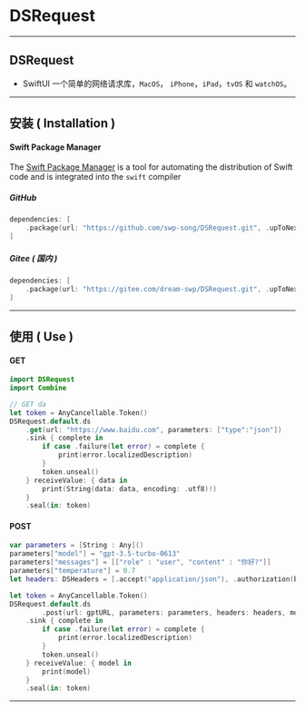 # DSRequest

----

## DSRequest

* SwiftUI 一个简单的网络请求库，`MacOS`， `iPhone`，`iPad`，`tvOS` 和  `watchOS`。

----

## 安装 ( Installation ) 

#### Swift Package Manager

The [Swift Package Manager](https://swift.org/package-manager/) is a tool for automating the distribution of Swift code and is integrated into the `swift` compiler


##### GitHub

```swift
dependencies: [
    .package(url: "https://github.com/swp-song/DSRequest.git", .upToNextMajor(from: "1.2.0"))
]
```

##### Gitee ( 国内 )

```swift
dependencies: [
    .package(url: "https://gitee.com/dream-swp/DSRequest.git", .upToNextMajor(from: "1.2.0"))
]
```

----

## 使用 ( Use )

#### GET 

```swift
import DSRequest
import Combine

// GET da
let token = AnyCancellable.Token()
DSRequest.default.ds
    .get(url: "https://www.baidu.com", parameters: ["type":"json"])
    .sink { complete in
        if case .failure(let error) = complete {
            print(error.localizedDescription)
        }
        token.unseal()
    } receiveValue: { data in
        print(String(data: data, encoding: .utf8)!)
    }
    .seal(in: token)
```

#### POST

```swift
var parameters = [String : Any]()
parameters["model"] = "gpt-3.5-turbo-0613"
parameters["messages"] = [["role" : "user", "content" : "你好?"]]
parameters["temperature"] = 0.7
let headers: DSHeaders = [.accept("application/json"), .authorization(bearerToken: "key")]

let token = AnyCancellable.Token()        
DSRequest.default.ds
		.post(url: gptURL, parameters: parameters, headers: headers, model: GPTModel.self)
    .sink { complete in
        if case .failure(let error) = complete {
            print(error.localizedDescription)
        }
        token.unseal()
    } receiveValue: { model in
        print(model)
    }
    .seal(in: token)
```

----

